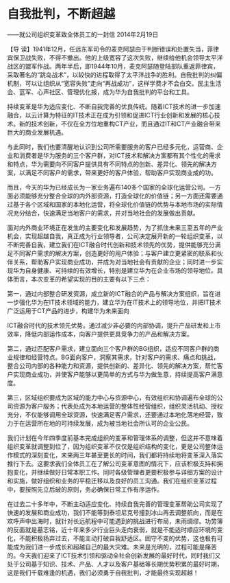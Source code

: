 # 自我批判，不断超越

——就公司组织变革致全体员工的一封信 2014年2月19日

【导 读】1941年12月，任远东军司令的麦克阿瑟由于判断错误和处置失当，菲律宾保卫战失败，不得不撤出。他的上级宽容了这次失败，继续给他机会领导太平洋战区的盟军作战。两年半后，即1944年10月，麦克阿瑟随登陆部队重返菲律宾，采取著名的“跳岛战术”，以较快的进程取得了太平洋战争的胜利。自我批判的纠偏机制，可以让组织从“宽容失败”走向“再战成功”，这样学费才不会白交。民主生活会、蓝军、心声社区、管理优化报，成为华为自我批判的平台和工具。

持续变革是华为适应变化、不断自我完善的优良传统。随着ICT技术的进一步加速融合，以云计算为特征的IT技术正在成为引领和促进ICT行业创新和发展的核心技术。新的技术创新，不仅在全方位地重构CT产业，而且通过IT和CT产业融合带来巨大的商业发展机遇。

与此同时，我们也要清醒地认识到公司所需要服务的客户已经多元化，运营商、企业和消费者是华为服务的三个客户群，对ICT技术和解决方案都有其个性化的需求和特点，华为需要向不同客户提供具有不同特点的创新、差异化、领先的解决方案，以满足不同客户的需求，带来更好的客户体验，帮助客户实现商业成的功。

而且，今天的华为已经成长为一家业务遍布140多个国家的全球化运营公司。一方面必须能够充分整合全球的内外部资源，打造全球化的价值链；另一方面还需要通过基于各个区域和国家的本地化运营，将全球化价值链的优势与本地市场的实际情况充分结合，快速满足当地客户的需求，并对当地社会的发展做出贡献。

面对内外商业环境正在发生的主要变化和发展趋势，为了抓住未来三至五年的产业机会，实现超越自我，真正成为行业领导者，公司决定展开新的一轮组织变革，以不断完善自我，建立我们在ICT融合时代创新和技术领先的优势，提供能够充分满足不同客户需求的解决方案，创造更好的用户体验；与客户建立更紧密的联系和伙伴关系，帮助客户实现商业成功，并成为对当地社会有贡献的企业；同时进一步实现华为自身健康、可持续的有效增长，特别是建立华为在企业市场的领导地位。具体而言，本次变革的希望实现的目的主要有以下三点：

第一，通过内部整合研发资源，成立新的ICT融合的产品与解决方案组织，旨在进一步强化华为在IT技术领域的能力，建立华为在IT技术上的领导地位，并把IT技术广泛运用于CT产品的进步，构建华为未来面向

ICT融合时代的技术领先优势。通过减少非必要的内部协调，提升产品研发和上市效率，降低内部运作成本，向客户提供更具竞争力的产品和解决方案。

第二，通过匹配客户需求，建立面向三个客户群的BG组织，适应不同客户群的商业规律和经营特点。BG面向客户，洞察其需求，针对客户的需求、痛点和挑战，整合公司内部的各种能力和资源，提供创新的、差异化、领先的解决方案，帮忙客户实现商业成功，并使客户能够以更简单的方式与华为做生意，持续提高客户满意度。

第三，区域组织要成为区域的能力中心与资源中心，有效组织和协调遍布全球的公司资源为客户服务；代表处成为本地运营的整体性经营组织，组织灵活机动、授权充分，不仅能够调用全球资源，快速满足客户需求，还要通过本地化落地经营，致力于在运营所在地的可持续发展，成为被当地社会所认可的企业公民。

我们计划在今年四季度前基本完成组织的变革和管理体系的调整，但这并不意味着组织变革就调整到位了，因为组织变革不仅仅是组织结构的变化，更是公司整体运作模式的深刻变化，未来两三年甚至更长的时间，我们都将持续地将变革深入落实推行下去。这要求我们全体员工在了解公司变革意图的情况下，应该积极支持和拥抱变化，并继续做好日常本职工作。同时各级管理者更要积极参与详细方案的设计和实施，做好组织和业务的平稳迁移以及良好的员工沟通。我们在组织变革过程中，要按照先立后破的原则，务必确保日常工作有序运作。

在过去二十多年中，不断主动适应变化、持续自我完善的管理变革帮助公司实现了快速的发展和商业成功，我们不能等到泰坦尼克号撞到冰山再去调整航向，而是在欢呼声中出海时，就针对长远航程中可能遇到的挑战进行布局，未雨绸缪。功劳簿的反面就是墓志铭，近十年来多少行业巨头走向衰弱，就是不能适时顺应环境的变化，不能积极扬弃过去，不能主动打破自我舒适区。固守不变的优势，这也极有可能成为我们进一步成长和超越自己的最大灾难。未来是光明的，过程可能是痛苦的。今天我们迎来了ICT技术引领和驱动全社会创新发展的最好时代，同时我们又处于公司基于知识、技术、产品、人才以及客户基础等长期优势积累的最好时期，这是我们千载难逢的机遇，我们必须勇于自我批判，才能最终实现超越！

